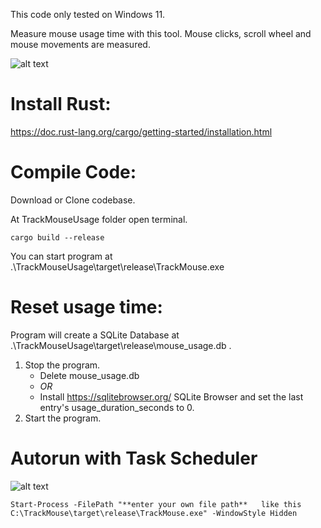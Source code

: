 This code only tested on Windows 11.

Measure mouse usage time with this tool. Mouse clicks, scroll wheel and mouse movements are measured.


![alt text](https://iili.io/2QpOgrg.png "tray")
# Install Rust:
https://doc.rust-lang.org/cargo/getting-started/installation.html 

# Compile Code:
Download or Clone codebase.

At TrackMouseUsage folder open terminal.
```
cargo build --release
```

You can start program at .\TrackMouseUsage\target\release\TrackMouse.exe

# Reset usage time:
Program will create a SQLite Database at .\TrackMouseUsage\target\release\mouse_usage.db .
1. Stop the program.
   * Delete mouse_usage.db
   *  *OR*
   * Install https://sqlitebrowser.org/ SQLite Browser and set the last entry's usage_duration_seconds to 0.
2. Start the program.

# Autorun with  Task Scheduler
![alt text](https://iili.io/2ZFsUg9.png "task")

```
Start-Process -FilePath "**enter your own file path**   like this C:\TrackMouse\target\release\TrackMouse.exe" -WindowStyle Hidden
```
